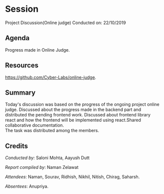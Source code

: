 # Session 
Project Discussion(Online judge)
Conducted on: 22/10/2019

## Agenda
Progress made in Online Judge.

## Resources
https://github.com/Cyber-Labs/online-judge.

## Summary
Today's discussion was based on the progress of the ongoing project online judge. Discussed about the progress made in the backend part and distributed the pending frontend work.
Discussed about frontend library react and how the frontend will be implemented using react.Shared collaborative documentation.<br>
The task was distributed among the members.

## Credits
<!-- Include the Conducted by heading only if someone conducted the session. If it was a session without a specific instructor (For e.g., a common reading session or a mini-hackathon), ignore it. -->
*Conducted by:* Saloni Mohta, Aayush Dutt

*Report compiled by*: Naman Zelawat

*Attendees*: Naman, Sourav, Ridhish, Nikhil, Nitish, Chirag, Saharsh.

*Absentees*: Anupriya.
